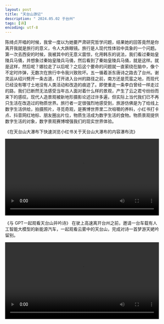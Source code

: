```yaml
---
layout: post
title: "天台山游记"
description: " 2024.05.02 于台州"
tags: [诗]
encoding: utf-8
---
```


陈绮贞开唱的时候，我曾一度以为她要严肃研究哲学问题，结果她的回答竟然是你离开我就是旅行的意义，令人大跌眼镜。旅行是人现代性体验中具象的一个问题。第一次去西安的时候，我被其中的无意义震惊，化用韩东的说法，我们看过秦始皇陵兵马俑，并想象过秦始皇陵兵马俑，然后看到了秦始皇陵兵马俑，就是这样。就是这样，然后呢？娜拉走了以后呢？之后这个要命的问题就一直萦绕在脑中，像个不定时炸弹，无数次在旅行中令我兴致败坏。五一循着浙东唐诗之路去了台州。谢灵运从绍兴劈开一条古道，打开进入台州的路径之前，南方还是荒蛮之地，而现代已经没有哪寸土地没有人类活动和改造的痕迹了。即使重走一条李白曾经一样走过的路，我们已断然无法感受当年古人面对着什么样的景观，产生了云之君兮纷纷而来下的感叹。现代人造景观被新地形摄影论述过许多遍，但实际上当代我们已不再只生活在改造过的物质世界。旅行者一定很强烈地感受到，旅游仿佛是为了给线上数字生活供给，拍摄照片，寻觅奇观，是赛博世界里二次咀嚼的养料，小红书打卡点、抖音网红地标、朋友圈出片位，物质生活成为数字生活的食物。物质景观提供数字生活的对象，数字景观赛博增强我们的现实世界体验。


《在天台山大瀑布下快速浏览小红书关于天台山大瀑布的内容瀑布流》

<video width="100%" height="auto" controls>
  <source src="/assets/videos/jiliu.mov" type="video/quicktime">
  您的浏览器不支持 video 标签。
</video>


<BR>


《与 GPT一起观看天台山并吟诗》
在驶上高速离开台州之前，邀请一台车载有人工智能大模型的新能源汽车，一起观看云雾中的天台山，完成对诗一首梦游天姥吟留别。

<video width="100%" height="auto" controls>
  <source src="/assets/videos/duishi.mp4" type="video/mp4">
  您的浏览器不支持 video 标签。
</video>